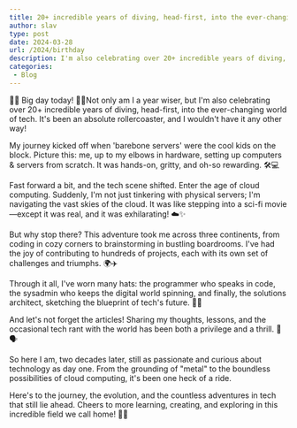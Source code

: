 ```yaml
---
title: 20+ incredible years of diving, head-first, into the ever-changing world of tech
author: slav
type: post
date: 2024-03-28
url: /2024/birthday
description: I'm also celebrating over 20+ incredible years of diving, head-first, into the ever-changing world of tech. It's been an absolute rollercoaster, and I wouldn't have it any other way!
categories:
 - Blog
---
```

🎈🎉 Big day today! 🎉🎈Not only am I a year wiser, but I'm also celebrating over 20+ incredible years of diving, head-first, into the ever-changing world of tech. It's been an absolute rollercoaster, and I wouldn't have it any other way!

<!--more-->
My journey kicked off when 'barebone servers' were the cool kids on the block. Picture this: me, up to my elbows in hardware, setting up computers & servers from scratch. It was hands-on, gritty, and oh-so rewarding. 🛠️💻

Fast forward a bit, and the tech scene shifted. Enter the age of cloud computing. Suddenly, I'm not just tinkering with physical servers; I'm navigating the vast skies of the cloud. It was like stepping into a sci-fi movie—except it was real, and it was exhilarating! ☁️✨

But why stop there? This adventure took me across three continents, from coding in cozy corners to brainstorming in bustling boardrooms. I've had the joy of contributing to hundreds of projects, each with its own set of challenges and triumphs. 🌍✈️

Through it all, I've worn many hats: the programmer who speaks in code, the sysadmin who keeps the digital world spinning, and finally, the solutions architect, sketching the blueprint of tech's future. 🎩🔧

And let's not forget the articles! Sharing my thoughts, lessons, and the occasional tech rant with the world has been both a privilege and a thrill. 📝🗣️

So here I am, two decades later, still as passionate and curious about technology as day one. From the grounding of "metal" to the boundless possibilities of cloud computing, it's been one heck of a ride.

Here's to the journey, the evolution, and the countless adventures in tech that still lie ahead. Cheers to more learning, creating, and exploring in this incredible field we call home! 🥂🚀
